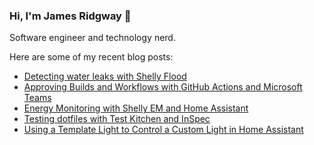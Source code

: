 ### Hi, I'm James Ridgway 👋
Software engineer and technology nerd.

Here are some of my recent blog posts:
  * [Detecting water leaks with Shelly Flood](https://www.jamesridgway.co.uk/detecting-water-teaks-with-shelly-flood/)
  * [Approving Builds and Workflows with GitHub Actions and Microsoft Teams](https://www.jamesridgway.co.uk/approving-builds-and-workflows-with-github-actions-and-microsoft-teams/)
  * [Energy Monitoring with Shelly EM and Home Assistant](https://www.jamesridgway.co.uk/energy-monitoring-with-shelly-em-and-home-assistant/)
  * [Testing dotfiles with Test Kitchen and InSpec](https://www.jamesridgway.co.uk/testing-dotfiles-with-test-kitchen-and-inspec/)
  * [Using a Template Light to Control a Custom Light in Home Assistant](https://www.jamesridgway.co.uk/using-a-template-light-to-control-a-custom-light-in-home-assistant/)
